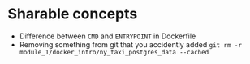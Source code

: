 # Sharable concepts

- Difference between `CMD` and `ENTRYPOINT` in Dockerfile
- Removing something from git that you accidently added `git rm -r module_1/docker_intro/ny_taxi_postgres_data --cached`